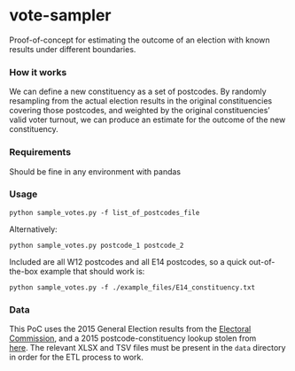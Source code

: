 # vote-sampler

Proof-of-concept for estimating the outcome of an election with known results
under different boundaries.

### How it works
We can define a new constituency as a set of postcodes. By randomly resampling from the actual election results in the original constituencies covering those postcodes, and weighted by the original constituencies’ valid voter turnout, we can produce an estimate for the outcome of the new constituency.

### Requirements
Should be fine in any environment with pandas

### Usage
`python sample_votes.py -f list_of_postcodes_file`

Alternatively:

`python sample_votes.py postcode_1 postcode_2`

Included are all W12 postcodes and all E14 postcodes, so a quick out-of-the-box example that should work is:

`python sample_votes.py -f ./example_files/E14_constituency.txt`

### Data
This PoC uses the 2015 General Election results from the [Electoral Commission](http://www.electoralcommission.org.uk/find-information-by-subject/elections-and-referendums/), and a 2015 postcode-constituency lookup stolen from
 [here](https://github.com/flashton2003/postcode_to_constituency). The relevant XLSX and TSV files must be present in the `data` directory in order for the ETL process to work.